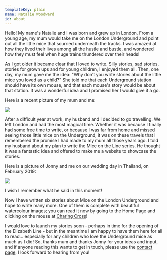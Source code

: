 ```yaml
---
templateKey: plain
name: Natalie Woodward
id: about
---
```


Hello! My name's Natalie and I was born and grew up in London. From a young age, my mum would take me on the London Underground and point out all the little mice that scurried underneath the tracks. I was amazed at how they lived their lives among all the hustle and bustle, and wondered how they must feel when huge trains thundered over their heads!

As I got older it became clear that I loved to write. Silly stories, sad stories, stories for grown ups and for young children, I enjoyed them all. Then, one day, my mum gave me the idea: "Why don't you write stories about the little mice you loved as a child?" She told me that each Underground station should have its own mouse, and that each mouse's story would be about that station. It was a wonderful idea and I promised her I would give it a go.

Here is a recent picture of my mum and me:

![](/img/mum-and-me-small.jpg)

After a difficult year at work, my husband and I decided to go travelling. We left London and had the most magical time. Whether it was because I finally had some free time to write, or because I was far from home and missed seeing those little mice on the Underground, it was on these travels that I remembered the promise I had made to my mum all those years ago. I told my husband about my plan to write the Mice on the Line series. He thought it was a fantastic idea and offered to make me a website to showcase the stories.

Here is a picture of Jonny and me on our wedding day in Thailand, on February 2019:

![](/img/jonny-and-me-small.jpg)

I wish I remember what he said in this moment!

Now I have written six stories about Mice on the London Underground and hope to write many more. One of them is complete with beautiful watercolour images; you can read it now by going to the Home Page and clicking on the mouse at [Charing Cross](charing-cross)!

I would love to launch my stories soon - perhaps in time for the opening of the Elizabeth Line - but in the meantime I am happy to have them here for all to read... especially for any children who love the Underground mice as much as I did! So, thanks mum and thanks Jonny for your ideas and input, and if anyone reading this wants to get in touch, please use the [contact page](contact). I look forward to hearing from you!
